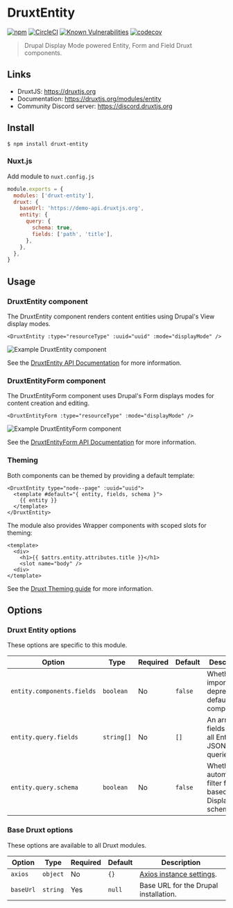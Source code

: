 # DruxtEntity

[![npm](https://badgen.net/npm/v/druxt-entity)](https://www.npmjs.com/package/druxt-entity)
[![CircleCI](https://circleci.com/gh/druxt/druxt-entity.svg?style=svg)](https://circleci.com/gh/druxt/druxt-entity)
[![Known Vulnerabilities](https://snyk.io/test/github/druxt/druxt-entity/badge.svg?targetFile=package.json)](https://snyk.io/test/github/druxt/druxt-entity?targetFile=package.json)
[![codecov](https://codecov.io/gh/druxt/druxt-entity/branch/develop/graph/badge.svg)](https://codecov.io/gh/druxt/druxt-entity)

> Drupal Display Mode powered Entity, Form and Field Druxt components.

## Links

- DruxtJS: https://druxtjs.org
- Documentation: https://druxtjs.org/modules/entity
- Community Discord server: https://discord.druxtjs.org


## Install

`$ npm install druxt-entity`

### Nuxt.js

Add module to `nuxt.config.js`

```js
module.exports = {
  modules: ['druxt-entity'],
  druxt: {
    baseUrl: 'https://demo-api.druxtjs.org',
    entity: {
      query: {
        schema: true,
        fields: ['path', 'title'],
      },
    },
  },
}
```

## Usage

### DruxtEntity component

The DruxtEntity component renders content entities using Drupal's View display modes.

```vue
<DruxtEntity :type="resourceType" :uuid="uuid" :mode="displayMode" />
```

![Example DruxtEntity component](https://druxtjs.org/images/druxt-entity.png)

See the [DruxtEntity API Documentation](https://druxtjs.org/api/packages/entity/components/DruxtEntity) for more information.

### DruxtEntityForm component

The DruxtEntityForm component uses Drupal's Form displays modes for content creation and editing.

```vue
<DruxtEntityForm :type="resourceType" :mode="displayMode" />
```

![Example DruxtEntityForm component](https://druxtjs.org/images/druxt-entity-form.png)

See the [DruxtEntityForm API Documentation](https://druxtjs.org/api/packages/entity/components/DruxtEntityForm) for more information.

### Theming

Both components can be themed by providing a default template:
```vue
<DruxtEntity type="node--page" :uuid="uuid">
  <template #default="{ entity, fields, schema }">
    {{ entity }}
  </template>
</DruxtEntity>
```

The module also provides Wrapper components with scoped slots for theming:
```vue
<template>
  <div>
    <h1>{{ $attrs.entity.attributes.title }}</h1>
    <slot name="body" />
  <div>
</template>
```

See the [Druxt Theming guide](https://druxtjs.org/guide/theming) for more information.

## Options

### Druxt Entity options

These options are specific to this module.

| Option | Type | Required | Default | Description |
| --- | --- | --- | --- | --- |
| `entity.components.fields` | `boolean` | No | `false` | Whether to import deprecated default Field components. |
| `entity.query.fields` | `string[]` | No | `[]` | An array of fields to filter all Entity JSON:API queries. |
| `entity.query.schema` | `boolean` | No | `false` | Whether to automatically filter fields based on Display schema. |

### Base Druxt options

These options are available to all Druxt modules.

| Option | Type | Required | Default | Description |
| --- | --- | --- | --- | --- |
| `axios` | `object` | No | `{}` | [Axios instance settings](https://github.com/axios/axios#axioscreateconfig). |
| `baseUrl` | `string` | Yes | `null` | Base URL for the Drupal installation. |
